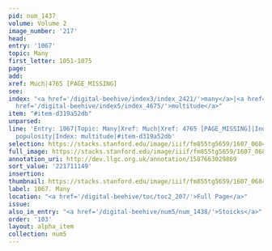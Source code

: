 ```yaml
---
pid: num_1437
volume: Volume 2
image_number: '217'
head:
entry: '1067'
topic: Many
first_letter: 1051-1075
page:
add:
xref: Much|4765 [PAGE_MISSING]
see:
index: "<a href='/digital-beehive/index3/index_2421/'>many</a>|<a href='/digital-beehive/index4/index_3075/'>populosity</a>|<a
  href='/digital-beehive/index5/index_4675/'>multitude</a>"
item: "#item-d319a52db"
unparsed:
line: 'Entry: 1067|Topic: Many|Xref: Much|Xref: 4765 [PAGE_MISSING]|Index: many|Index:
  populosity|Index: multitude|#item-d319a52db'
selection: https://stacks.stanford.edu/image/iiif/fm855tg5659/1607_0684/428,1149,2923,508/full/0/default.jpg
full_image: https://stacks.stanford.edu/image/iiif/fm855tg5659/1607_0684/full/full/0/default.jpg
annotation_uri: http://dev.llgc.org.uk/annotation/1587663029869
sort_value: '221711149'
insertion:
thumbnail: https://stacks.stanford.edu/image/iiif/fm855tg5659/1607_0684/428,1149,600,180/250,/0/default.jpg
label: 1067. Many
location: "<a href='/digital-beehive/toc/toc2_207/'>Full Page</a>"
issue:
also_in_entry: "<a href='/digital-beehive/num5/num_1438/'>Stoicks</a>"
order: '103'
layout: alpha_item
collection: num5
---
```

